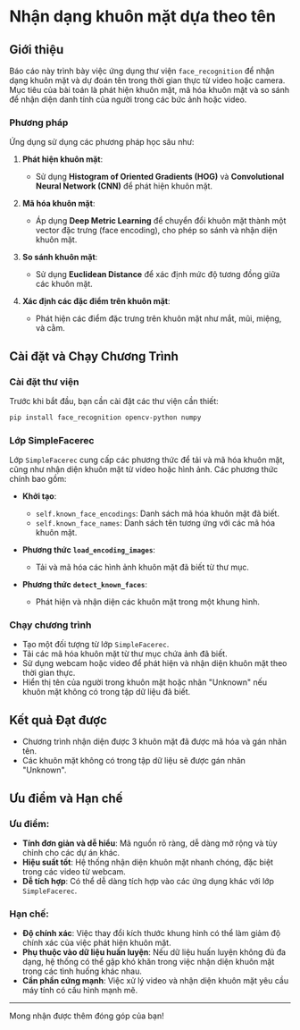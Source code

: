 # Nhận dạng khuôn mặt dựa theo tên

## Giới thiệu

Báo cáo này trình bày việc ứng dụng thư viện `face_recognition` để nhận dạng khuôn mặt và dự đoán tên trong thời gian thực từ video hoặc camera. Mục tiêu của bài toán là phát hiện khuôn mặt, mã hóa khuôn mặt và so sánh để nhận diện danh tính của người trong các bức ảnh hoặc video.

### Phương pháp
Ứng dụng sử dụng các phương pháp học sâu như:

1. **Phát hiện khuôn mặt**:
   - Sử dụng **Histogram of Oriented Gradients (HOG)** và **Convolutional Neural Network (CNN)** để phát hiện khuôn mặt.

2. **Mã hóa khuôn mặt**:
   - Áp dụng **Deep Metric Learning** để chuyển đổi khuôn mặt thành một vector đặc trưng (face encoding), cho phép so sánh và nhận diện khuôn mặt.

3. **So sánh khuôn mặt**:
   - Sử dụng **Euclidean Distance** để xác định mức độ tương đồng giữa các khuôn mặt.

4. **Xác định các đặc điểm trên khuôn mặt**:
   - Phát hiện các điểm đặc trưng trên khuôn mặt như mắt, mũi, miệng, và cằm.

## Cài đặt và Chạy Chương Trình

### Cài đặt thư viện

Trước khi bắt đầu, bạn cần cài đặt các thư viện cần thiết:

```bash
pip install face_recognition opencv-python numpy
```

### Lớp SimpleFacerec

Lớp `SimpleFacerec` cung cấp các phương thức để tải và mã hóa khuôn mặt, cũng như nhận diện khuôn mặt từ video hoặc hình ảnh. Các phương thức chính bao gồm:

- **Khởi tạo**:
  - `self.known_face_encodings`: Danh sách mã hóa khuôn mặt đã biết.
  - `self.known_face_names`: Danh sách tên tương ứng với các mã hóa khuôn mặt.

- **Phương thức `load_encoding_images`**:
  - Tải và mã hóa các hình ảnh khuôn mặt đã biết từ thư mục.

- **Phương thức `detect_known_faces`**:
  - Phát hiện và nhận diện các khuôn mặt trong một khung hình.

### Chạy chương trình

- Tạo một đối tượng từ lớp `SimpleFacerec`.
- Tải các mã hóa khuôn mặt từ thư mục chứa ảnh đã biết.
- Sử dụng webcam hoặc video để phát hiện và nhận diện khuôn mặt theo thời gian thực.
- Hiển thị tên của người trong khuôn mặt hoặc nhãn "Unknown" nếu khuôn mặt không có trong tập dữ liệu đã biết.

## Kết quả Đạt được

- Chương trình nhận diện được 3 khuôn mặt đã được mã hóa và gán nhãn tên. 
- Các khuôn mặt không có trong tập dữ liệu sẽ được gán nhãn "Unknown".

## Ưu điểm và Hạn chế

### Ưu điểm:
- **Tính đơn giản và dễ hiểu**: Mã nguồn rõ ràng, dễ dàng mở rộng và tùy chỉnh cho các dự án khác.
- **Hiệu suất tốt**: Hệ thống nhận diện khuôn mặt nhanh chóng, đặc biệt trong các video từ webcam.
- **Dễ tích hợp**: Có thể dễ dàng tích hợp vào các ứng dụng khác với lớp `SimpleFacerec`.

### Hạn chế:
- **Độ chính xác**: Việc thay đổi kích thước khung hình có thể làm giảm độ chính xác của việc phát hiện khuôn mặt.
- **Phụ thuộc vào dữ liệu huấn luyện**: Nếu dữ liệu huấn luyện không đủ đa dạng, hệ thống có thể gặp khó khăn trong việc nhận diện khuôn mặt trong các tình huống khác nhau.
- **Cần phần cứng mạnh**: Việc xử lý video và nhận diện khuôn mặt yêu cầu máy tính có cấu hình mạnh mẽ.

---

Mong nhận được thêm đóng góp của bạn!
